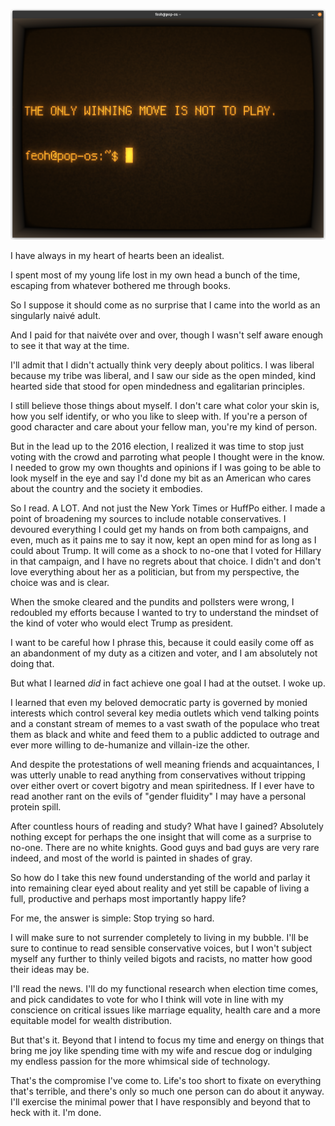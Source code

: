 <!--
.. title: The Only Winning Move Is Not To Play
.. slug: the-only-winning-move-is-not-to-play
.. date: 2022-07-29 21:01:39 UTC-04:00
.. tags: life,philosophy
.. status: published
.. category: 
.. link: 
.. description: 
.. type: text
-->

![Retro styled CRT showing title](/images/TheOnlyWinningMove.png)

I have always in my heart of hearts been an idealist.

I spent most of my young life lost in my own head a bunch of the time, escaping from whatever bothered me through books.

So I suppose it should come as no surprise that I came into the world as an singularly naivé adult.

And I paid for that naivéte over and over, though I wasn't self aware enough to see it that way at the time.

I'll admit that I didn't actually think very deeply about politics. I was liberal because my tribe was liberal, and I saw our side as the open minded, kind hearted side that stood for open mindedness and egalitarian principles.

I still believe those things about myself. I don't care what color your skin is, how you self identify, or who you like to sleep with. If you're a person of good character and care about your fellow man, you're my kind of person.

But in the lead up to the 2016 election, I realized it was time to stop just voting with the crowd and parroting what people I thought were in the know. I needed to grow my own thoughts and opinions if I was going to be able to look myself in the eye and say I'd done my bit as an American who cares about the country and the society it embodies.

So I read. A LOT. And not just the New York Times or HuffPo either. I made a point of broadening my sources to include notable conservatives. I devoured everything I could get my hands on from both campaigns, and even, much as it pains me to say it now, kept an open mind for as long as I could about Trump. It will come as a shock to no-one that I voted for Hillary in that campaign, and I have no regrets about that choice. I didn't and don't love everything about her as a politician, but from my perspective, the choice was and is clear.

When the smoke cleared and the pundits and pollsters were wrong, I redoubled my efforts because I wanted to try to understand the mindset of the kind of voter who would elect Trump as president.

I want to be careful how I phrase this, because it could easily come off as an abandonment of my duty as a citizen and voter, and I am absolutely not doing that.

But what I learned *did* in fact achieve one goal I had at the outset. I woke up.

I learned that even my beloved democratic party is governed by monied interests which control several key media outlets which vend talking points and a constant stream of memes to a vast swath of the populace who treat them as black and white and feed them to a public addicted to outrage and ever more willing to de-humanize and villain-ize the other.

And despite the protestations of well meaning friends and acquaintances, I was utterly unable to read anything from conservatives without tripping over either overt or covert bigotry and mean spiritedness. If I ever have to read another rant on the evils of "gender fluidity" I may have a personal protein spill.

After countless hours of reading and study? What have I gained? Absolutely nothing except for perhaps the one insight that will come as a surprise to no-one. There are no white knights. Good guys and bad guys are very rare indeed, and most of the world is painted in shades of gray.

So how do I take this new found understanding of the world and parlay it into remaining clear eyed about reality and yet still be capable of living a full, productive and perhaps most importantly happy life?

For me, the answer is simple: Stop trying so hard.

I will make sure to not surrender completely to living in my bubble. I'll be sure to continue to read sensible conservative voices, but I won't subject myself any further to thinly veiled bigots and racists, no matter how good their ideas may be.

I'll read the news. I'll do my functional research when election time comes, and pick candidates to vote for who I think will vote in line with my conscience on critical issues like marriage equality, health care and a more equitable model for wealth distribution.

But that's it. Beyond that I intend to focus my time and energy on things that bring me joy like spending time with my wife and rescue dog or indulging my endless passion for the more whimsical side of technology.

That's the compromise I've come to. Life's too short to fixate on everything that's terrible, and there's only so much one person can do about it anyway. I'll exercise the minimal power that I have responsibly and beyond that to heck with it. I'm done.
